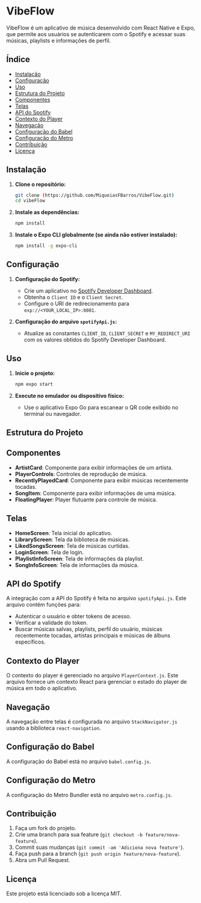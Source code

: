 # VibeFlow

VibeFlow é um aplicativo de música desenvolvido com React Native e Expo, que permite aos usuários se autenticarem com o Spotify e acessar suas músicas, playlists e informações de perfil.

## Índice

- [Instalação](#instalação)
- [Configuração](#configuração)
- [Uso](#uso)
- [Estrutura do Projeto](#estrutura-do-projeto)
- [Componentes](#componentes)
- [Telas](#telas)
- [API do Spotify](#api-do-spotify)
- [Contexto do Player](#contexto-do-player)
- [Navegação](#navegação)
- [Configuração do Babel](#configuração-do-babel)
- [Configuração do Metro](#configuração-do-metro)
- [Contribuição](#contribuição)
- [Licença](#licença)

## Instalação

1. **Clone o repositório:**
    ```sh
    git clone (https://github.com/MiqueiasFBarros/VibeFlow.git)
    cd vibeFlow
    ```

2. **Instale as dependências:**
    ```sh
    npm install
    ```

3. **Instale o Expo CLI globalmente (se ainda não estiver instalado):**
    ```sh
    npm install -g expo-cli
    ```

## Configuração

1. **Configuração do Spotify:**
   - Crie um aplicativo no [Spotify Developer Dashboard](https://developer.spotify.com/dashboard/applications).
   - Obtenha o `Client ID` e o `Client Secret`.
   - Configure o URI de redirecionamento para `exp://<YOUR_LOCAL_IP>:8081`.

2. **Configuração do arquivo `spotifyApi.js`:**
   - Atualize as constantes `CLIENT_ID`, `CLIENT_SECRET` e `MY_REDIRECT_URI` com os valores obtidos do Spotify Developer Dashboard.

## Uso

1. **Inicie o projeto:**
    ```sh
    npm expo start
    ```

2. **Execute no emulador ou dispositivo físico:**
   - Use o aplicativo Expo Go para escanear o QR code exibido no terminal ou navegador.

## Estrutura do Projeto

## Componentes

- **ArtistCard**: Componente para exibir informações de um artista.
- **PlayerControls**: Controles de reprodução de música.
- **RecentlyPlayedCard**: Componente para exibir músicas recentemente tocadas.
- **SongItem**: Componente para exibir informações de uma música.
- **FloatingPlayer**: Player flutuante para controle de música.

## Telas

- **HomeScreen**: Tela inicial do aplicativo.
- **LibraryScreen**: Tela da biblioteca de músicas.
- **LikedSongsScreen**: Tela de músicas curtidas.
- **LoginScreen**: Tela de login.
- **PlaylistInfoScreen**: Tela de informações da playlist.
- **SongInfoScreen**: Tela de informações da música.

## API do Spotify

A integração com a API do Spotify é feita no arquivo `spotifyApi.js`. Este arquivo contém funções para:

- Autenticar o usuário e obter tokens de acesso.
- Verificar a validade do token.
- Buscar músicas salvas, playlists, perfil do usuário, músicas recentemente tocadas, artistas principais e músicas de álbuns específicos.

## Contexto do Player

O contexto do player é gerenciado no arquivo `PlayerContext.js`. Este arquivo fornece um contexto React para gerenciar o estado do player de música em todo o aplicativo.

## Navegação

A navegação entre telas é configurada no arquivo `StackNavigator.js` usando a biblioteca `react-navigation`.

## Configuração do Babel

A configuração do Babel está no arquivo `babel.config.js`.

## Configuração do Metro

A configuração do Metro Bundler está no arquivo `metro.config.js`.

## Contribuição

1. Faça um fork do projeto.
2. Crie uma branch para sua feature (`git checkout -b feature/nova-feature`).
3. Commit suas mudanças (`git commit -am 'Adiciona nova feature'`).
4. Faça push para a branch (`git push origin feature/nova-feature`).
5. Abra um Pull Request.

## Licença

Este projeto está licenciado sob a licença MIT.
